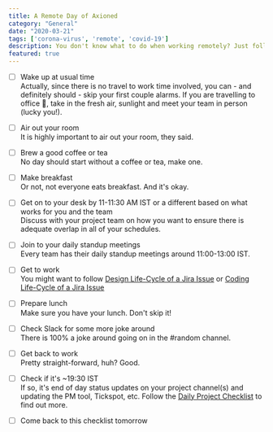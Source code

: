 ```yaml
---
title: A Remote Day of Axioned
category: "General"
date: "2020-03-21"
tags: ['corona-virus', 'remote', 'covid-19']
description: You don't know what to do when working remotely? Just follow this checklist and look to my coming, at first light, on the fifth day. At dawn, look to the East 🧙‍♂️
featured: true
---
```


- [ ] Wake up at usual time  
Actually, since there is no travel to work time involved, you can - and definitely should - skip your first couple alarms. If you are travelling to office 🙌, take in the fresh air, sunlight and meet your team in person (lucky you!).

- [ ] Air out your room  
It is highly important to air out your room, they said.

- [ ] Brew a good coffee or tea  
No day should start without a coffee or tea, make one.

- [ ] Make breakfast  
Or not, not everyone eats breakfast. And it's okay.

- [ ] Get on to your desk by 11-11:30 AM IST or a different based on what works for you and the team  
Discuss with your project team on how you want to ensure there is adequate overlap in all of your schedules.

- [ ] Join to your daily standup meetings  
Every team has their daily standup meetings around 11:00-13:00 IST.

- [ ] Get to work  
You might want to follow [Design Life-Cycle of a Jira Issue](/checklist/design-life-cycle-of-a-jira-issue) or [Coding Life-Cycle of a Jira Issue](/checklist/coding-life-cycle-of-a-jira-issue)

- [ ] Prepare lunch   
Make sure you have your lunch. Don't skip it!

- [ ] Check Slack for some more joke around   
There is 100% a joke around going on in the #random channel.

- [ ] Get back to work   
Pretty straight-forward, huh? Good.

- [ ] Check if it's ~19:30 IST   
If so, it's end of day status updates on your project channel(s) and updating the PM tool, Tickspot, etc. Follow the [Daily Project Checklist](/checklist/daily-crm-reporting-checklist) to find out more.

- [ ] Come back to this checklist tomorrow
